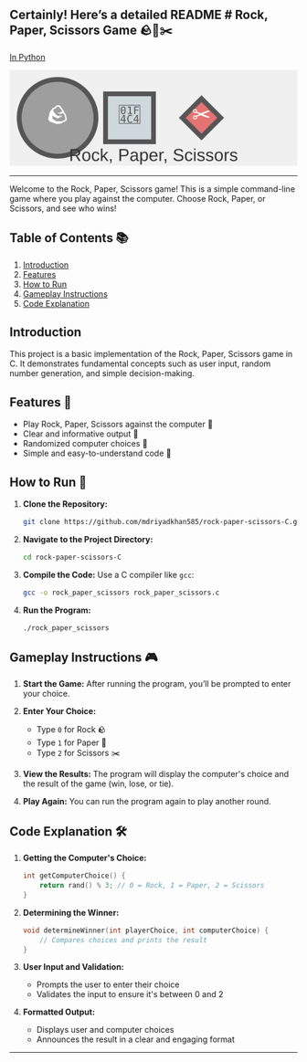 Certainly! Here’s a detailed README # Rock, Paper, Scissors Game 🪨📄✂️
---
[In Python]()

![Logo](logo.svg)

---
Welcome to the Rock, Paper, Scissors game! This is a simple command-line game where you play against the computer. Choose Rock, Paper, or Scissors, and see who wins!

## Table of Contents 📚

1. [Introduction](#introduction)
2. [Features](#features)
3. [How to Run](#how-to-run)
4. [Gameplay Instructions](#gameplay-instructions)
5. [Code Explanation](#code-explanation)


## Introduction

This project is a basic implementation of the Rock, Paper, Scissors game in C. It demonstrates fundamental concepts such as user input, random number generation, and simple decision-making.

## Features 🌟

- Play Rock, Paper, Scissors against the computer 🤖
- Clear and informative output 💬
- Randomized computer choices 🎲
- Simple and easy-to-understand code 🧩

## How to Run 🚀

1. **Clone the Repository:**
   ```bash
   git clone https://github.com/mdriyadkhan585/rock-paper-scissors-C.git
   ```

2. **Navigate to the Project Directory:**
   ```bash
   cd rock-paper-scissors-C
   ```

3. **Compile the Code:**
   Use a C compiler like `gcc`:
   ```bash
   gcc -o rock_paper_scissors rock_paper_scissors.c
   ```

4. **Run the Program:**
   ```bash
   ./rock_paper_scissors
   ```

## Gameplay Instructions 🎮

1. **Start the Game:**
   After running the program, you’ll be prompted to enter your choice.

2. **Enter Your Choice:**
   - Type `0` for Rock 🪨
   - Type `1` for Paper 📄
   - Type `2` for Scissors ✂️

3. **View the Results:**
   The program will display the computer's choice and the result of the game (win, lose, or tie).

4. **Play Again:**
   You can run the program again to play another round.

## Code Explanation 🛠️

1. **Getting the Computer's Choice:**
   ```c
   int getComputerChoice() {
       return rand() % 3; // 0 = Rock, 1 = Paper, 2 = Scissors
   }
   ```

2. **Determining the Winner:**
   ```c
   void determineWinner(int playerChoice, int computerChoice) {
       // Compares choices and prints the result
   }
   ```

3. **User Input and Validation:**
   - Prompts the user to enter their choice
   - Validates the input to ensure it's between 0 and 2

4. **Formatted Output:**
   - Displays user and computer choices
   - Announces the result in a clear and engaging format
---
